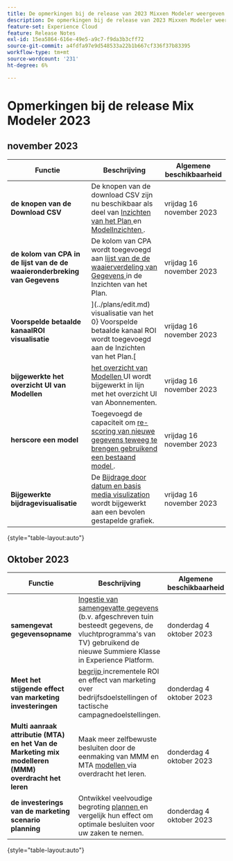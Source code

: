 ```yaml
---
title: De opmerkingen bij de release van 2023 Mixxen Modeler weergeven
description: De opmerkingen bij de release van 2023 Mixxen Modeler weergeven
feature-set: Experience Cloud
feature: Release Notes
exl-id: 15ea5864-616e-49e5-a9c7-f9da3b3cff72
source-git-commit: a4fdfa97e9d548533a22b1b667cf336f37b83395
workflow-type: tm+mt
source-wordcount: '231'
ht-degree: 6%

---
```


# Opmerkingen bij de release Mix Modeler 2023

## november 2023


| Functie | Beschrijving | Algemene beschikbaarheid |
|---|---|---|
| **de knopen van de Download CSV** | De knopen van de download CSV zijn nu beschikbaar als deel van [ Inzichten van het Plan ](../plans/edit.md) en [ ModelInzichten ](../models/insights.md#model-insights). | vrijdag 16 november 2023 |
| **de kolom van CPA in de lijst van de de waaieronderbreking van Gegevens** | De kolom van CPA wordt toegevoegd aan [ lijst van de de waaierverdeling van Gegevens ](../plans/edit.md) in de Inzichten van het Plan. | vrijdag 16 november 2023 |
| **Voorspelde betaalde kanaalROI visualisatie** | ](../plans/edit.md) visualisatie van het 0} Voorspelde betaalde kanaal ROI wordt toegevoegd aan de Inzichten van het Plan.[ | vrijdag 16 november 2023 |
| **bijgewerkte het overzicht UI van Modellen** | [ het overzicht van Modellen ](../models/overview.md) UI wordt bijgewerkt in lijn met het overzicht UI van Abonnementen. | vrijdag 16 november 2023 |
| **herscore een model** | Toegevoegd de capaciteit om [ re-scoring van nieuwe gegevens teweeg te brengen gebruikend een bestaand model ](../models/overview.md#re-score). | vrijdag 16 november 2023 |
| **Bijgewerkte bijdragevisualisatie** | De [ Bijdrage door datum en basis media visulization ](../models/insights.md#model-insights) wordt bijgewerkt aan een bevolen gestapelde grafiek. | vrijdag 16 november 2023 |

{style="table-layout:auto"}


## Oktober 2023

| Functie | Beschrijving | Algemene beschikbaarheid |
|---|---|---|
| **samengevat gegevensopname** | [ Ingestie van samengevatte gegevens ](../ingest-data/overview.md) (b.v. afgeschreven tuin besteedt gegevens, de vluchtprogramma&#39;s van TV) gebruikend de nieuwe Summiere Klasse in Experience Platform. | donderdag 4 oktober 2023 |
| **Meet het stijgende effect van marketing investeringen** | [ begrijp ](../dashboard/overview.md) incrementele ROI en effect van marketing over bedrijfsdoelstellingen of tactische campagnedoelstellingen. | donderdag 4 oktober 2023 |
| **Multi aanraak attributie (MTA) en het Van de Marketing mix modelleren (MMM) overdracht het leren** | Maak meer zelfbewuste besluiten door de eenmaking van MMM en MTA [ modellen ](../models/overview.md) via overdracht het leren. | donderdag 4 oktober 2023 |
| **de investerings van de marketing scenario planning** | Ontwikkel veelvoudige begroting [ plannen ](../plans/overview.md) en vergelijk hun effect om optimale besluiten voor uw zaken te nemen. | donderdag 4 oktober 2023 |

{style="table-layout:auto"}
